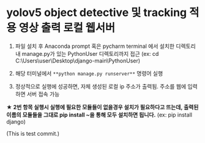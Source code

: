 # yolov5 object detective 및 tracking 적용 영상 출력 로컬 웹서버

1. 파일 설치 후 Anaconda prompt 혹은 pycharm terminal 에서 설치한 디렉토리내 manage.py가 있는 PythonUser 디렉토리까지 접근
(ex: cd C:\Users\user\Desktop\django-main\PythonUser)

2. 해당 터미널에서 
``` **python manage.py runserver** ``` 명령어 실행

3. 정상적으로 실행에 성공하면, 자체 생성된 로컬 ip 주소가 출력됨. 주소를 웹에 입력하면 서버 접속 가능





**★ 2번 항목 실행시 실행에 필요한 모듈들이 없을경우 설치가 필요하다고 뜨는데, 출력된 이름의 모듈들을 그대로 pip install ~을 통해 모두 설치하면 됩니다.**
(ex: pip install django)


(This is test commit.)
